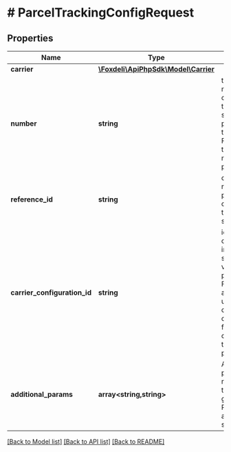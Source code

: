 # # ParcelTrackingConfigRequest

## Properties

Name | Type | Description | Notes
------------ | ------------- | ------------- | -------------
**carrier** | [**\Foxdeli\ApiPhpSdk\Model\Carrier**](Carrier.md) |  | [optional]
**number** | **string** | tracking number in carrier tracking system. parcel is not tracked by Foxdeli until tracking number is provided | [optional]
**reference_id** | **string** | optional id to reference parcel in carrier tracking system | [optional]
**carrier_configuration_id** | **string** | id of carrier configuration in Foxdeli system. if no value is provided, Foxdeli attempts to use &#x60;primary&#x60; carrier configuration for given carrier while tracking parcel. | [optional]
**additional_params** | **array<string,string>** | Additional parameters related to tracking of given parcel.  Parameters are carrier specific. | [optional]

[[Back to Model list]](../../README.md#models) [[Back to API list]](../../README.md#endpoints) [[Back to README]](../../README.md)

